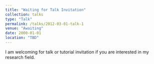 ```yaml
---
title: "Waiting for Talk Invitation"
collection: talks
type: "Talk"
permalink: /talks/2012-03-01-talk-1
venue: "Awaiting"
date: 2000-01-01
location: "TBD"
---
```


I am welcoming for talk or tutorial invitation if you are interested in my research field.
